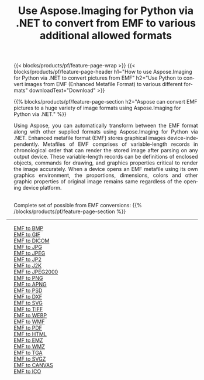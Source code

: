 ﻿---
title: Use Aspose.Imaging for Python via .NET to convert from EMF to various additional allowed formats 
weight: 3920
url: /python-net/conversion/from/emf 
lang: en
langdirlevel: 2
locales: zh-hans,ja,it,ru,de,es,fr,nl,id,lt,pl,pt,vi,tr,ko,zh-hant,ar,hi,th,sv,cs,uk,he
description: You can quickly transform from EMF(Enhanced Metafile Format) into various formats using Aspose.Imaging for Python via .NET.
---

{{< blocks/products/pf/feature-page-wrap >}}
{{< blocks/products/pf/feature-page-header h1="How to use Aspose.Imaging for Python via .NET to convert pictures from EMF" h2="Use Python to convert images from EMF (Enhanced Metafile Format) to various different formats" downloadText="Download" >}}


{{% blocks/products/pf/feature-page-section  h2="Aspose can convert EMF pictures to a huge variety of image formats using Aspose.Imaging for Python via .NET." %}}
<p align=justify>Using Aspose, you can automatically transform between the EMF format along with other supplied formats using Aspose.Imaging for Python via .NET. Enhanced metafile format (EMF) stores graphical images device-independently. Metafiles of EMF comprises of variable-length records in chronological order that can render the stored image after parsing on any output device. These variable-length records can be definitions of enclosed objects, commands for drawing, and graphics properties critical to render the image accurately. When a device opens an EMF metafile using its own graphics environment, the proportions, dimensions, colors and other graphic properties of original image remains same regardless of the opening device platform.</p>
<br/>
Complete set of possible from EMF conversions:
{{% /blocks/products/pf/feature-page-section %}}
<div class="container-fluid productfamilypage bg-gray">
    <div class="convertypes bg-gray agp-content section">
        <div class="container">
		<hr style="margin-left:-20px;"/>
		<div class="row other-converters">
		    <div class='col-md-2 other-converter remove-lp remove-rp'><a href="/imaging/python-net/conversion/emf-to-bmp" >EMF to BMP</a></div><div class='col-md-2 other-converter remove-lp remove-rp'><a href="/imaging/python-net/conversion/emf-to-gif" >EMF to GIF</a></div><div class='col-md-2 other-converter remove-lp remove-rp'><a href="/imaging/python-net/conversion/emf-to-dicom" >EMF to DICOM</a></div><div class='col-md-2 other-converter remove-lp remove-rp'><a href="/imaging/python-net/conversion/emf-to-jpg" >EMF to JPG</a></div><div class='col-md-2 other-converter remove-lp remove-rp'><a href="/imaging/python-net/conversion/emf-to-jpeg" >EMF to JPEG</a></div><div class='col-md-2 other-converter remove-lp remove-rp'><a href="/imaging/python-net/conversion/emf-to-jp2" >EMF to JP2</a></div><div class='col-md-2 other-converter remove-lp remove-rp'><a href="/imaging/python-net/conversion/emf-to-j2k" >EMF to J2K</a></div><div class='col-md-2 other-converter remove-lp remove-rp'><a href="/imaging/python-net/conversion/emf-to-jpeg2000" >EMF to JPEG2000</a></div><div class='col-md-2 other-converter remove-lp remove-rp'><a href="/imaging/python-net/conversion/emf-to-png" >EMF to PNG</a></div><div class='col-md-2 other-converter remove-lp remove-rp'><a href="/imaging/python-net/conversion/emf-to-apng" >EMF to APNG</a></div><div class='col-md-2 other-converter remove-lp remove-rp'><a href="/imaging/python-net/conversion/emf-to-psd" >EMF to PSD</a></div><div class='col-md-2 other-converter remove-lp remove-rp'><a href="/imaging/python-net/conversion/emf-to-dxf" >EMF to DXF</a></div><div class='col-md-2 other-converter remove-lp remove-rp'><a href="/imaging/python-net/conversion/emf-to-svg" >EMF to SVG</a></div><div class='col-md-2 other-converter remove-lp remove-rp'><a href="/imaging/python-net/conversion/emf-to-tiff" >EMF to TIFF</a></div><div class='col-md-2 other-converter remove-lp remove-rp'><a href="/imaging/python-net/conversion/emf-to-webp" >EMF to WEBP</a></div><div class='col-md-2 other-converter remove-lp remove-rp'><a href="/imaging/python-net/conversion/emf-to-wmf" >EMF to WMF</a></div><div class='col-md-2 other-converter remove-lp remove-rp'><a href="/imaging/python-net/conversion/emf-to-pdf" >EMF to PDF</a></div><div class='col-md-2 other-converter remove-lp remove-rp'><a href="/imaging/python-net/conversion/emf-to-html" >EMF to HTML</a></div><div class='col-md-2 other-converter remove-lp remove-rp'><a href="/imaging/python-net/conversion/emf-to-emz" >EMF to EMZ</a></div><div class='col-md-2 other-converter remove-lp remove-rp'><a href="/imaging/python-net/conversion/emf-to-wmz" >EMF to WMZ</a></div><div class='col-md-2 other-converter remove-lp remove-rp'><a href="/imaging/python-net/conversion/emf-to-tga" >EMF to TGA</a></div><div class='col-md-2 other-converter remove-lp remove-rp'><a href="/imaging/python-net/conversion/emf-to-svgz" >EMF to SVGZ</a></div><div class='col-md-2 other-converter remove-lp remove-rp'><a href="/imaging/python-net/conversion/emf-to-canvas" >EMF to CANVAS</a></div><div class='col-md-2 other-converter remove-lp remove-rp'><a href="/imaging/python-net/conversion/emf-to-ico" >EMF to ICO</a></div>
                </div>
        </div>
    </div>
</div>
<br/>

